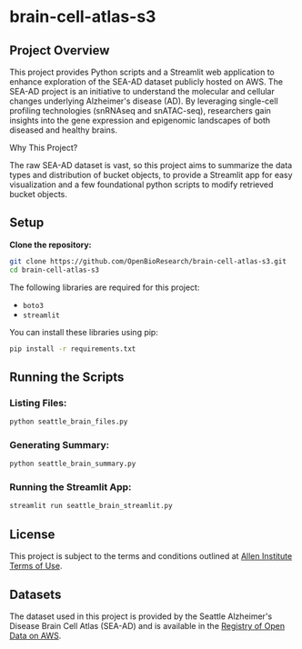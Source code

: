 # brain-cell-atlas-s3

## Project Overview

This project provides Python scripts and a Streamlit web application to enhance exploration of the  SEA-AD dataset publicly hosted on AWS. The SEA-AD project is an initiative to understand the molecular and cellular changes underlying Alzheimer's disease (AD). By leveraging single-cell profiling technologies (snRNAseq and snATAC-seq), researchers gain insights into the gene expression and epigenomic landscapes of both diseased and healthy brains.

Why This Project?

The raw SEA-AD dataset is vast, so this project aims to summarize the data types and distribution of bucket objects, to provide a Streamlit app for easy visualization and a few foundational python scripts to modify retrieved bucket objects.

## Setup

**Clone the repository:**

```bash
git clone https://github.com/OpenBioResearch/brain-cell-atlas-s3.git
cd brain-cell-atlas-s3
```

The following libraries are required for this project:
- `boto3`
- `streamlit`

You can install these libraries using pip:

```bash
pip install -r requirements.txt
```

## Running the Scripts

### Listing Files:

```bash
python seattle_brain_files.py
```

### Generating Summary:

```bash
python seattle_brain_summary.py
```

### Running the Streamlit App:

```bash
streamlit run seattle_brain_streamlit.py
```

## License

This project is subject to the terms and conditions outlined at [Allen Institute Terms of Use](https://alleninstitute.org/legal/terms-use/).

## Datasets

The dataset used in this project is provided by the Seattle Alzheimer's Disease Brain Cell Atlas (SEA-AD) and is available in the [Registry of Open Data on AWS](https://registry.opendata.aws/).
